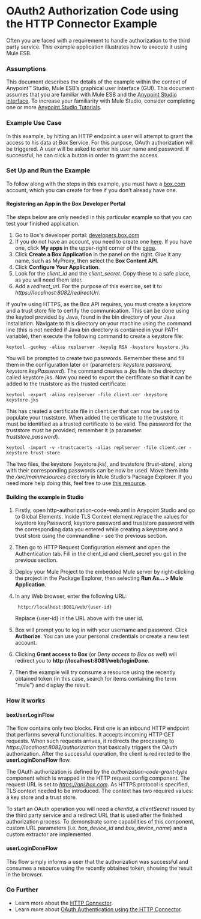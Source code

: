# OAuth2 Authorization Code using the HTTP Connector Example

Often you are faced with a requirement to handle authorization to the third party service. This example application illustrates how to execute it using Mule ESB.

### Assumptions

This document describes the details of the example within the context of Anypoint™ Studio, Mule ESB’s graphical user interface (GUI). This document assumes that you are familiar with Mule ESB and the [Anypoint Studio interface](http://www.mulesoft.org/documentation/display/current/Anypoint+Studio+Essentials). To increase your familiarity with Mule Studio, consider completing one or more [Anypoint Studio Tutorials](http://www.mulesoft.org/documentation/display/current/Basic+Studio+Tutorial).

### Example Use Case

In this example, by hitting an HTTP endpoint a user will attempt to grant the access to his data at Box Service. For this purpose, OAuth authorization will be triggered. A user will be asked to enter his user name and password. If successful, he can click a button in order to grant the access.  

### Set Up and Run the Example ###

To follow along with the steps in this example, you must have a [box.com](https://app.box.com/files) account, which you can create for free if you don't already have one.

#### Registering an App in the Box Developer Portal ####

The steps below are only needed in this particular example so that you can test your finished application. 

1. Go to Box's developer portal: [developers.box.com](https://developers.box.com/)
1. If you do not have an account, you need to create one [here](https://app.box.com/signup/personal). If you have one, click **My apps** in the upper-right corner of the [page](https://developers.box.com/).
2. Click **Create a Box Application** in the panel on the right. Give it any name, such as MyProxy, then select the **Box Content API**. 
1. Click **Configure Your Application**.
1. Look for the *client_id* and the *client_secret*. Copy these to a safe place, as you will need them later.
1. Add a *redirect_url*. For the purpose of this exercise, set it to *https://localhost:8082/redirectUrl*.

If you're using HTTPS, as the Box API requires, you must create a keystore and a trust store file to certify the communication. This can be done using the keytool provided by Java, found in the bin directory of your Java installation. Navigate to this directory on your machine using the command line (this is not needed if Java bin directory is contained in your PATH variable), then execute the following command to create a keystore file:

	keytool -genkey -alias replserver -keyalg RSA -keystore keystore.jks

You will be prompted to create two passwords. Remember these and fill them in the configuration later on (parameters: *keystore.password, keystore.keyPassword*). The command creates a .jks file in the directory called keystore.jks. 
Now you need to export the certificate so that it can be added to the truststore as the trusted certificate: 

	keytool -export -alias replserver -file client.cer -keystore keystore.jks

This has created a certificate file in client.cer that can now be used to populate your truststore. When added the certificate to the truststore, it must be identified as a trusted certificate to be valid. The password for the truststore must be provided, remember it (a parameter: *truststore.password*).

	keytool -import -v -trustcacerts -alias replserver -file client.cer -keystore trust-store

The two files, the keystore (keystore.jks), and truststore (trust-store), along with their corresponding passwords can be now be used. Move them into the */src/main/resources* directory in Mule Studio's Package Explorer.
If you need more help doing this, feel free to use [this resource](http://docs.continuent.com/tungsten-replicator-2.1/deployment-ssl-stores.html#deployment-ssl-stores-own).

#### Building the example in Studio ####

1. Firstly, open http-authorization-code-web.xml in Anypoint Studio and go to Global Elements. Inside TLS Context element replace the values for keystore keyPassword, keystore password  and truststore password with the corresponding data you entered while creating a keystore and a trust store using the commandline - see the previous section.
2. Then go to HTTP Request Configuration element and open the Authentication tab. Fill in the client_id and client_secret you got in the previous section.
2. Deploy your Mule Project to the embedded Mule server by right-clicking the project in the Package Explorer, then selecting **Run As... > Mule Application**.
2. In any Web browser, enter the following URL: 

		http://localhost:8081/web/{user-id}

	Replace {user-id} in the URL above with the user id.
3. Box will prompt you to log in with your username and password. Click **Authorize**. You can use your personal credentials or create a new test account.
4. Clicking **Grant access to Box** (or *Deny access to Box as well*) will redirect you to **http://localhost:8081/web/loginDone**.
5. Then the example will try consume a resource using the recently obtained token (in this case, search for items containing the term "mule") and display the result.
  
### How it works

#### boxUserLoginFlow

The flow contains only two blocks. First one is an inbound HTTP endpoint that performs several functionalities. It accepts incoming HTTP GET requests. When such requests arrives, it redirects the processing to *https://localhost:8082/authorization* that basically triggers the OAuth authorization. After the successful operation, the client is redirected to the **userLoginDoneFlow** flow.  

The OAuth authorization is defined by the *authorization-code-grant-type* component which is wrapped in the HTTP request config component. The request URL is set to *https://api.box.com*. As HTTPS protocol is specified, TLS context needed to be introduced. The context has two required values: a key store and a trust store.  

To start an OAuth operation you will need a *clientId*, a *clientSecret* issued by the third party service and a redirect URL that is used after the finished authorization process. To demonstrate some capabilities of this component, custom URL parameters (i.e. *box_device_id* and *box_device_name*) and a custom extractor are implemented.


#### userLoginDoneFlow

This flow simply informs a user that the authorization was successful and consumes a resource using the recently obtained token, showing the result in the browser.

### Go Further

- Learn more about the [HTTP Connector](http://www.mulesoft.org/documentation/display/current/HTTP+Connector).
- Learn more about [OAuth Authentication using the HTTP Connector](http://www.mulesoft.org/documentation/display/current/Authentication+in+HTTP+Requests#AuthenticationinHTTPRequests-code).